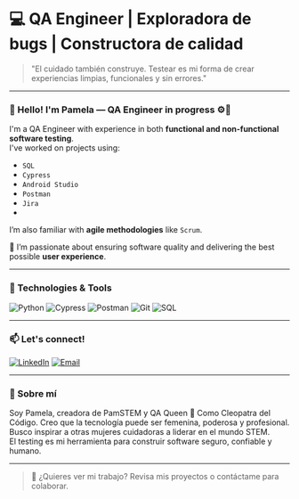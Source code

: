 # 💻 QA Engineer | Exploradora de bugs | Constructora de calidad

> "El cuidado también construye. Testear es mi forma de crear experiencias limpias, funcionales y sin errores."

---

### 👋 Hello! I'm Pamela — QA Engineer in progress ⚙️🌸

I'm a QA Engineer with experience in both **functional and non-functional software testing**.  
I've worked on projects using:
- `SQL`
- `Cypress`
- `Android Studio`
- `Postman`
- `Jira`
- 

I’m also familiar with **agile methodologies** like `Scrum`.

🌟 I’m passionate about ensuring software quality and delivering the best possible **user experience**.

---

### 🧰 Technologies & Tools

![Python](https://img.shields.io/badge/Python-3776AB?style=flat-square&logo=python&logoColor=white)
![Cypress](https://img.shields.io/badge/Cypress-17202C?style=flat-square&logo=cypress&logoColor=white)
![Postman](https://img.shields.io/badge/Postman-FF6C37?style=flat-square&logo=postman&logoColor=white)
![Git](https://img.shields.io/badge/Git-F05032?style=flat-square&logo=git&logoColor=white)
![SQL](https://img.shields.io/badge/SQL-003B57?style=flat-square&logo=sqlite&logoColor=white)

---

### 📫 Let's connect!

[![LinkedIn](https://img.shields.io/badge/LinkedIn-blue?style=for-the-badge&logo=linkedin&logoColor=white)](https://www.linkedin.com/in/lidiapamelarodriguezvigueras/)
[![Email](https://img.shields.io/badge/Email-ff69b4?style=for-the-badge&logo=gmail&logoColor=white)](mailto:lidiapamelavidalaboral@gmail.com)

---

### 🧠 Sobre mí

Soy Pamela, creadora de PamSTEM y QA Queen 👑  Como Cleopatra del Código.
Creo que la tecnología puede ser femenina, poderosa y profesional.  
Busco inspirar a otras mujeres cuidadoras a liderar en el mundo STEM.  
El testing es mi herramienta para construir software seguro, confiable y humano.

---

> 💬 ¿Quieres ver mi trabajo? Revisa mis proyectos o contáctame para colaborar.
